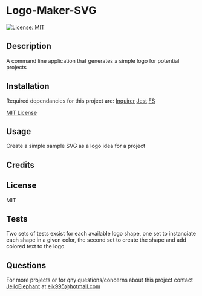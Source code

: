 # Logo-Maker-SVG
[![License: MIT](https://img.shields.io/badge/License-MIT-yellow.svg)](https://opensource.org/licenses/MIT)
## Description
A command line application that generates a simple logo for potential projects

## Installation
Required dependancies for this project are:
[Inquirer](https://www.npmjs.com/package/inquirer)
[Jest](https://jestjs.io/)
[FS](https://jestjs.io/)

[MIT License](https://choosealicense.com/licenses/mit/)

## Usage
Create a simple sample SVG as a logo idea for a project

## Credits


## License
MIT

## Tests
Two sets of tests exsist for each available logo shape, one set to instanciate each shape in a given color, the second set to create the shape and add colored text to the logo.

## Questions
For more projects or for qny questions/concerns about this project contact [JelloElephant](https://github.com/JelloElephant) at [eik995@hotmail.com](eik995@hotmail.com)

